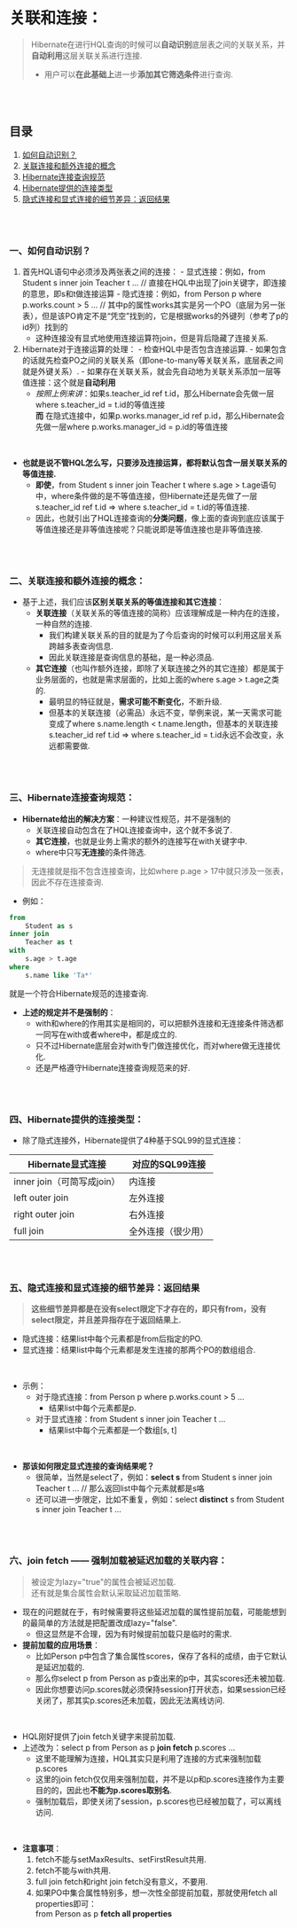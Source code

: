 # 关联和连接：
> Hibernate在进行HQL查询的时候可以**自动识别**底层表之间的关联关系，并**自动利用**这层关联关系进行连接.
> - 用户可以**在此基础上**进一步**添加其它筛选条件**进行查询.

<br><br>

## 目录
1. [如何自动识别？]()
2. [关联连接和额外连接的概念]()
3. [Hibernate连接查询规范]()
4. [Hibernate提供的连接类型]()
5. [隐式连接和显式连接的细节差异：返回结果]()

<br><br>

### 一、如何自动识别？
  1. 首先HQL语句中必须涉及两张表之间的连接：
    - 显式连接：例如，from Student s inner join Teacher t ...   // 直接在HQL中出现了join关键字，即连接的意思，即s和t做连接运算
    - 隐式连接：例如，from Person p where p.works.count > 5 ...  // 其中p的属性works其实是另一个PO（底层为另一张表），但是该PO肯定不是“凭空”找到的，它是根据works的外键列（参考了p的id列）找到的
      - 这种连接没有显式地使用连接运算符join，但是背后隐藏了连接关系.
  2. Hibernate对于连接运算的处理：
    - 检查HQL中是否包含连接运算.
    - 如果包含的话就先检查PO之间的关联关系（即one-to-many等关联关系，底层表之间就是外键关系）.
    - 如果存在关联关系，就会先自动地为关联关系添加一层等值连接：这个就是**自动利用**
      - *按照上例来讲*：如果s.teacher_id ref t.id，那么Hibernate会先做一层where s.teacher_id = t.id的等值连接<br>
      **而** 在隐式连接中，如果p.works.manager_id ref p.id，那么Hibernate会先做一层where p.works.manager_id = p.id的等值连接

<br>

- **也就是说不管HQL怎么写，只要涉及连接运算，都将默认包含一层关联关系的等值连接.**
  - **即使**，from Student s inner join Teacher t where s.age > t.age语句中，where条件做的是不等值连接，但Hibernate还是先做了一层s.teacher_id ref t.id  =>  where s.teacher_id = t.id的等值连接.
  - 因此，也就引出了HQL连接查询的**分类问题**，像上面的查询到底应该属于等值连接还是非等值连接呢？只能说即是等值连接也是非等值连接.

<br><br>

### 二、关联连接和额外连接的概念：

- 基于上述，我们应该**区别关联关系的等值连接和其它连接**：
  - **关联连接**（关联关系的等值连接的简称）应该理解成是一种内在的连接，一种自然的连接.
    - 我们构建关联关系的目的就是为了今后查询的时候可以利用这层关系跨越多表查询信息.
    - 因此关联连接是查询信息的基础，是一种必须品.
  - **其它连接**（也叫作额外连接，即除了关联连接之外的其它连接）都是属于业务层面的，也就是需求层面的，比如上面的where s.age > t.age之类的.
    - 最明显的特征就是，**需求可能不断变化**，不断升级.
    - 但基本的关联连接（必需品）永远不变，举例来说，某一天需求可能变成了where s.name.length < t.name.length，但基本的关联连接s.teacher_id ref t.id  =>  where s.teacher_id = t.id永远不会改变，永远都需要做.

<br><br>

### 三、Hibernate连接查询规范：

- **Hibernate给出的解决方案**：一种建议性规范，并不是强制的
  - 关联连接自动包含在了HQL连接查询中，这个就不多说了.
  - **其它连接**，也就是业务上需求的额外的连接写在with关键字中.
  - where中只写**无连接**的条件筛选.

> 无连接就是指不包含连接查询，比如where p.age > 17中就只涉及一张表，因此不存在连接查询.

- 例如：

```sql
from
    Student as s
inner join
    Teacher as t
with
    s.age > t.age
where
    s.name like 'Ta*'
```

就是一个符合Hibernate规范的连接查询.<br>

- **上述的规定并不是强制的**：
  - with和where的作用其实是相同的，可以把额外连接和无连接条件筛选都一同写在with或者where中，都是成立的.
  - 只不过Hibernate底层会对with专门做连接优化，而对where做无连接优化.
  - 还是严格遵守Hibernate连接查询规范来的好.

<br><br>

### 四、Hibernate提供的连接类型：

- 除了隐式连接外，Hibernate提供了4种基于SQL99的显式连接：

| Hibernate显式连接 | 对应的SQL99连接 |
| --- | --- |
| inner join（可简写成join）| 内连接 |
| left outer join | 左外连接 |
| right outer join | 右外连接 |
| full join | 全外连接（很少用）|

<br><br>

### 五、隐式连接和显式连接的细节差异：返回结果
> **这些细节差异都是在没有select限定下才存在的，即只有from，没有select限定，并且差异指存在于返回结果上.**

- 隐式连接：结果list中每个元素都是from后指定的PO.
- 显式连接：结果list中每个元素都是发生连接的那两个PO的数组组合.

<br>

- 示例：
  - 对于隐式连接：from Person p where p.works.count > 5 ...
    - 结果list中每个元素都是p.
  - 对于显式连接：from Student s inner join Teacher t ...
    - 结果list中每个元素都是一个数组[s, t]

<br>

- **那该如何限定显式连接的查询结果呢？**
  - 很简单，当然是select了，例如：**select s** from Student s inner join Teacher t ...   // 那么返回list中每个元素就都是s咯
  - 还可以进一步限定，比如不重复，例如：select **distinct** s from Student s inner join Teacher t ...

<br><br>

### 六、join fetch —— 强制加载被延迟加载的关联内容：
> 被设定为lazy="true"的属性会被延迟加载.<br>
> 还有就是集合属性会默认采取延迟加载策略.

- 现在的问题就在于，有时候需要将这些延迟加载的属性提前加载，可能能想到的最简单的方法就是把配置改成lazy="false".
  - 但这显然是不合理，因为有时候提前加载只是临时的需求.
- **提前加载的应用场景**：
  - 比如Person p中包含了集合属性scores，保存了各科的成绩，由于它默认是延迟加载的.
  - 那么你select p from Person as p查出来的p中，其实scores还未被加载.
  - 因此你想要访问p.scores就必须保持session打开状态，如果session已经关闭了，那其实p.scores还未加载，因此无法离线访问.

<br>

- HQL刚好提供了join fetch关键字来提前加载.
- 上述改为：select p from Person as p **join fetch** p.scores ...
  - 这里不能理解为连接，HQL其实只是利用了连接的方式来强制加载p.scores
  - 这里的join fetch仅仅用来强制加载，并不是以p和p.scores连接作为主要目的的，因此也**不能为p.scores取别名**.
  - 强制加载后，即使关闭了session，p.scores也已经被加载了，可以离线访问.

<br>

- **注意事项**：
  1. fetch不能与setMaxResults、setFirstResult共用.
  2. fetch不能与with共用.
  3. full join fetch和right join fetch没有意义，不要用.
  4. 如果PO中集合属性特别多，想一次性全部提前加载，那就使用fetch all properties即可：<br>
  from Person as p **fetch all properties**
